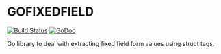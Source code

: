 # GOFIXEDFIELD

[![Build Status](https://secure.travis-ci.org/jbuchbinder/gofixedfield.png)](http://travis-ci.org/jbuchbinder/gofixedfield)
[![GoDoc](https://godoc.org/github.com/jbuchbinder/gofixedfield?status.png)](https://godoc.org/github.com/jbuchbinder/gofixedfield)

Go library to deal with extracting fixed field form values using
struct tags.

